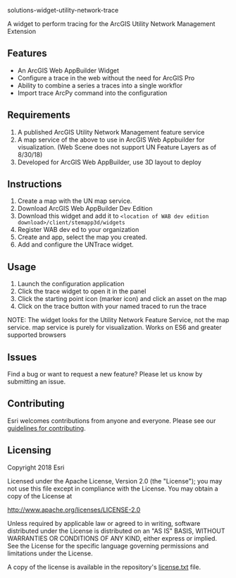 solutions-widget-utility-network-trace

A widget to perform tracing for the ArcGIS Utility Network Management Extension

## Features
* An ArcGIS Web AppBuilder Widget
* Configure a trace in the web without the need for ArcGIS Pro
* Ability to combine a series a traces into a single workflor
* Import trace ArcPy command into the configuration

## Requirements
1. A published ArcGIS Utility Network Management feature service
2. A map service of the above to use in ArcGIS Web Appbuilder for visualization. (Web Scene does not support UN Feature Layers as of 8/30/18)
3. Developed for ArcGIS Web AppBuilder, use 3D layout to deploy

## Instructions
1. Create a map with the UN map service.
2. Download ArcGIS Web AppBuilder Dev Edition
3. Download this widget and add it to `<location of WAB dev edition download>/client/stemapp3d/widgets`
4. Register WAB dev ed to your organization
5. Create and app, select the map you created.
6. Add and configure the UNTrace widget.

## Usage
1. Launch the configuration application
2. Click the trace widget to open it in the panel
3. Click the starting point icon (marker icon) and click an asset on the map
4. Click on the trace button with your named traced to run the trace

NOTE: The widget looks for the Utility Network Feature Service, not the map service.  map service is purely for visualization.
Works on ES6 and greater supported browsers

## Issues

Find a bug or want to request a new feature?  Please let us know by submitting an issue.

## Contributing

Esri welcomes contributions from anyone and everyone. Please see our [guidelines for contributing](https://github.com/esri/contributing).

## Licensing
Copyright 2018 Esri

Licensed under the Apache License, Version 2.0 (the "License");
you may not use this file except in compliance with the License.
You may obtain a copy of the License at

   http://www.apache.org/licenses/LICENSE-2.0

Unless required by applicable law or agreed to in writing, software
distributed under the License is distributed on an "AS IS" BASIS,
WITHOUT WARRANTIES OR CONDITIONS OF ANY KIND, either express or implied.
See the License for the specific language governing permissions and
limitations under the License.

A copy of the license is available in the repository's [license.txt](https://github.com/ArcGIS/solutions-widget-utility-network-trace/edit/master/License.txt) file.